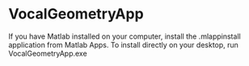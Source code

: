 # VocalGeometryApp
If you have Matlab installed on your computer, install the .mlappinstall application from Matlab Apps.
To install directly on your desktop, run VocalGeometryApp.exe
